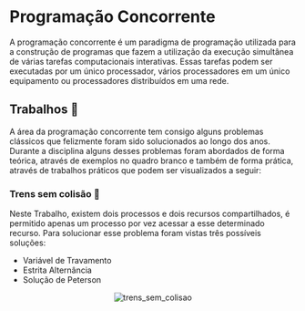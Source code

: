 # Programação Concorrente 
A programação concorrente é um paradigma de programação utilizada para a construção de programas que fazem a utilização da execução
simultânea de várias tarefas computacionais interativas. Essas tarefas podem ser executadas por um único processador, 
vários processadores em um único equipamento ou processadores distribuídos em uma rede.

## Trabalhos 💼
A área da programação concorrente tem consigo alguns problemas clássicos que felizmente foram sido solucionados ao longo dos anos. Durante a disciplina alguns desses problemas
foram abordados de forma teórica, através de exemplos no quadro branco e também de forma prática, através de trabalhos práticos que podem ser visualizados a seguir:

### Trens sem colisão 🚂
Neste Trabalho, existem dois processos e dois recursos compartilhados, é permitido apenas um processo por vez acessar a esse determinado recurso.
Para solucionar esse problema foram vistas três possíveis soluções:
- Variável de Travamento
- Estrita Alternância
- Solução de Peterson
<div align="center">
  
  ![trens_sem_colisao](https://github.com/tiago-sb/programacao-concorrente/assets/111618371/6ce607b4-5e53-4b9b-84f4-b60451655c72)  
  
</div>


